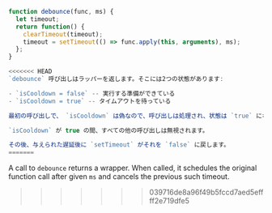 ```js demo
function debounce(func, ms) {
  let timeout;
  return function() {
    clearTimeout(timeout);
    timeout = setTimeout(() => func.apply(this, arguments), ms);
  };
}

<<<<<<< HEAD
`debounce` 呼び出しはラッパーを返します。そこには2つの状態があります:

- `isCooldown = false` -- 実行する準備ができている
- `isCooldown = true` -- タイムアウトを待っている

最初の呼び出しで、 `isCooldown` は偽なので、呼び出しは処理され、状態は `true` になります。

`isCooldown` が true の間、すべての他の呼び出しは無視されます。

その後、与えられた遅延後に `setTimeout` がそれを `false` に戻します。
=======
```

A call to `debounce` returns a wrapper. When called, it schedules the original function call after given `ms` and cancels the previous such timeout.

>>>>>>> 039716de8a96f49b5fccd7aed5effff2e719dfe5
